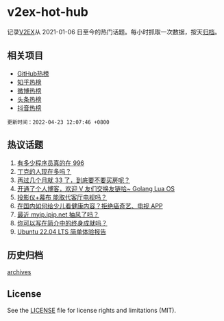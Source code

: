# v2ex-hot-hub

 记录[V2EX](https://www.v2ex.com/)从 2021-01-06 日至今的热门话题。每小时抓取一次数据，按天[归档](archives)。
 
 ## 相关项目

- [GitHub热榜](https://github.com/snaildev/github-hot-hub)
- [知乎热榜](https://github.com/snaildev/zhihu-hot-hub)
- [微博热榜](https://github.com/snaildev/weibo-hot-hub)
- [头条热榜](https://github.com/snaildev/toutiao-hot-hub)
- [抖音热榜](https://github.com/snaildev/douyin-hot-hub)


 `更新时间：2022-04-23 12:07:46 +0800`

## 热议话题

1. [有多少程序员真的在 996](https://www.v2ex.com/t/848561)
1. [丁克的人现在多吗？](https://www.v2ex.com/t/848607)
1. [再过几个月就 33 了，到底要不要买房呢？](https://www.v2ex.com/t/848580)
1. [开通了个人博客，欢迎 V 友们交换友链哈~ Golang Lua OS](https://www.v2ex.com/t/848550)
1. [投影仪+幕布 能取代客厅电视吗？](https://www.v2ex.com/t/848571)
1. [在国内如何给少儿看健康内容？拒绝癌奇艺、电视 APP](https://www.v2ex.com/t/848565)
1. [最近 myip.ipip.net 抽风了吗？](https://www.v2ex.com/t/848553)
1. [你可以写在简介中的终身成就吗？](https://www.v2ex.com/t/848632)
1. [Ubuntu 22.04 LTS 简单体验报告](https://www.v2ex.com/t/848584)

## 历史归档

[archives](archives)

## License

See the [LICENSE](LICENSE) file for license rights and limitations (MIT).
